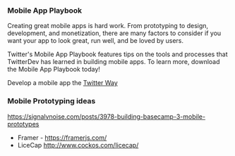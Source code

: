 ### Mobile App Playbook

Creating great mobile apps is hard work. From prototyping to design, development, and monetization, 
there are many factors to consider if you want your app to look great, 
run well, and be loved by users.

Twitter's Mobile App Playbook features tips on the tools and processes that TwitterDev has
learned in building mobile apps. To learn more, download the Mobile App Playbook today!

Develop a mobile app the [Twitter Way](https://github.com/kgisl/project-ideas/blob/master/ias/250_Mobile_App_Playbook.pdf)

### Mobile Prototyping ideas 
https://signalvnoise.com/posts/3978-building-basecamp-3-mobile-prototypes
 - Framer -  https://framerjs.com/
 - LiceCap http://www.cockos.com/licecap/
